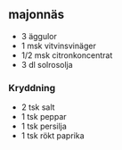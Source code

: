## majonnäs
* 3 äggulor
* 1 msk vitvinsvinäger
* 1/2 msk citronkoncentrat
* 3 dl solrosolja

### Kryddning
* 2 tsk salt
* 1 tsk peppar
* 1 tsk persilja
* 1 tsk rökt paprika
